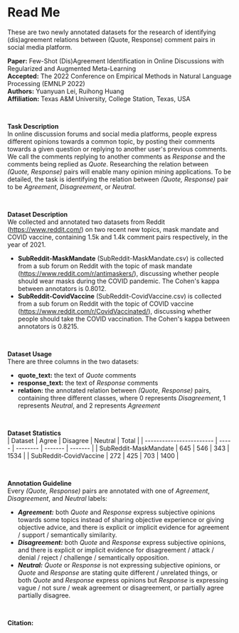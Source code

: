 # Read Me

These are two newly annotated datasets for the research of identifying (dis)agreement relations between (Quote, Response) comment pairs in social media platform.

**Paper:** Few-Shot (Dis)Agreement Identification in Online Discussions with Regularized and Augmented Meta-Learning<br/>
**Accepted:** The 2022 Conference on Empirical Methods in Natural Language Processing (EMNLP 2022)<br/>
**Authors:** Yuanyuan Lei, Ruihong Huang<br/>
**Affiliation:** Texas A&M University, College Station, Texas, USA<br/>

<br/>

**Task Description**<br/>
In online discussion forums and social media platforms, people express different opinions towards a common topic, by posting their comments towards a given question or replying to another user's previous comments. We call the comments replying to another comments as *Response* and the comments being replied as *Quote*. Researching the relation between *(Quote, Response)* pairs will enable many opinion mining applications. To be detailed, the task is identifying the relation between *(Quote, Response)* pair to be *Agreement*, *Disagreement*, or *Neutral*.

<br/>

**Dataset Description**<br/>
We collected and annotated two datasets from Reddit (https://www.reddit.com/) on two recent new topics, mask mandate and COVID vaccine, containing 1.5k and 1.4k comment pairs respectively, in the year of 2021.
* **SubReddit-MaskMandate** (SubReddit-MaskMandate.csv) is collected from a sub forum on Reddit with the topic of mask mandate (https://www.reddit.com/r/antimaskers/), discussing whether people should wear masks during the COVID pandemic. The Cohen's kappa between annotators is 0.8012.
* **SubReddit-CovidVaccine** (SubReddit-CovidVaccine.csv) is collected from a sub forum on Reddit with the topic of COVID vaccine (https://www.reddit.com/r/CovidVaccinated/), discussing whether people should take the COVID vaccination. The Cohen's kappa between annotators is 0.8215.

<br/>

**Dataset Usage**<br/>
There are three columns in the two datasets:<br/>
* **quote_text:** the text of *Quote* comments
* **response_text:** the text of *Response* comments
* **relation:** the annotated relation between *(Quote, Response)* pairs, containing three different classes, where 0 represents *Disagreement*, 1 represents *Neutral*, and 2 represents *Agreement*

<br/>

**Dataset Statistics**<br/>
| Dataset                  | Agree | Disagree | Neutral |  Total  |
| ------------------------ | ----- | -------- | ------- | ------- |
| SubReddit-MaskMandate    |  645  |   546    |   343   |   1534  |
| SubReddit-CovidVaccine   |  272  |   425    |   703   |   1400  |

<br/>

**Annotation Guideline**<br/>
Every *(Quote, Response)* pairs are annotated with one of *Agreement*, *Disagreement*, and *Neutral* labels:
* ***Agreement:*** both *Quote* and *Response* express subjective opinions towards some topics instead of sharing objective experience or giving objective advice, and there is explicit or implicit evidence for agreement / support / semantically similarity.
* ***Disagreement:*** both *Quote* and *Response* express subjective opinions, and there is explicit or implicit evidence for disagreement / attack / denial / reject / challenge / semantically opposition.
* ***Neutral:*** *Quote* or *Response* is not expressing subjective opinions, or *Quote* and *Response* are stating quite different / unrelated things, or both *Quote* and *Response* express opinions but *Response* is expressing vague / not sure / weak agreement or disagreement, or partially agree partially disagree.

<br/>

**Citation:**<br/>





